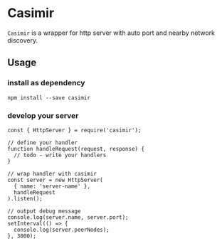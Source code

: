 # Casimir

`Casimir` is a wrapper for http server with auto port and nearby network discovery.

## Usage

### install as dependency

```
npm install --save casimir
```

### develop your server

```
const { HttpServer } = require('casimir');

// define your handler
function handleRequest(request, response) {
  // todo - write your handlers
}

// wrap handler with casimir
const server = new HttpServer(
  { name: 'server-name' },
  handleRequest
).listen();

// output debug message
console.log(server.name, server.port);
setInterval(() => {
  console.log(server.peerNodes);
}, 3000);
```